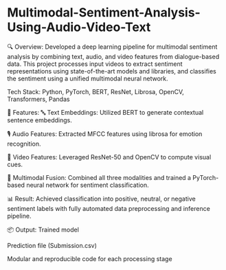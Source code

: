 # Multimodal-Sentiment-Analysis-Using-Audio-Video-Text

🔍 Overview:
Developed a deep learning pipeline for multimodal sentiment analysis by combining text, audio, and video features from dialogue-based data. This project processes input videos to extract sentiment representations using state-of-the-art models and libraries, and classifies the sentiment using a unified multimodal neural network.

Tech Stack: Python, PyTorch, BERT, ResNet, Librosa, OpenCV, Transformers, Pandas

🧩 Features:
🔤 Text Embeddings: Utilized BERT to generate contextual sentence embeddings.

🎙️ Audio Features: Extracted MFCC features using librosa for emotion recognition.

🎥 Video Features: Leveraged ResNet-50 and OpenCV to compute visual cues.

🤖 Multimodal Fusion: Combined all three modalities and trained a PyTorch-based neural network for sentiment classification.

📊 Result: Achieved classification into positive, neutral, or negative sentiment labels with fully automated data preprocessing and inference pipeline.

📦 Output:
Trained model

Prediction file (Submission.csv)

Modular and reproducible code for each processing stage
